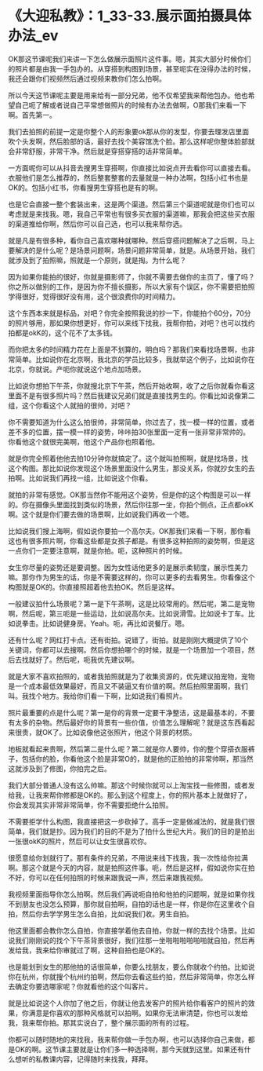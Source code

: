 # 《大迎私教》：1_33-33.展示面拍摄具体办法_ev

OK那这节课呢我们来讲一下怎么做展示面照片这件事。嗯，其实大部分时候你们的照片都是由我一手包办的。从穿搭到构图到场景，甚至呃实在没得办法的时候，我还会跟你们视频然后通过视频来教你们怎么拍啊。

所以今天这节课呢主要是用来给有一部分兄弟，他不仅希望我来帮他包办。他也希望自己呃了解或者说自己平常想做照片的时候有办法去做啊，O那我们来看一下啊。首先第一。

我们去拍照的前提一定是你整个人的形象要ok那从你的发型，你要去理发店里面吹个头发啊，然后脸部的话，最好去找个美容馆洗个脸。那么这样呢你整体脸部就会非常舒服，非常干净。然后就是穿搭穿搭的话非常简单。

一方面呢你可以从抖音去搜男生穿搭啊，你直接比如说点开去看你可以直接去看。衣服他们是怎么推荐的，然后整套整套的去量就是一种办法啊，包括小红书也是OK的。包括小红书，你看搜男生穿搭也是有的啊。

也是它会直接一整个套装出来，这是两个渠道。然后第三个渠道呢就是你们也可以考虑就是来找我。嗯，我自己平常也有很多买衣服的渠道嘛，那我会把这些买衣服的渠道推给你啊，然后你可以自己选，也可以我来帮你选。

就是凡是有很多种，看你自己喜欢哪种就哪种。然后穿搭问题解决了之后啊，马上要解决的是什么呢？是场景问题啊，场景问题非常简单，就是。从场景开始，我们就涉及到了拍照嘛，照就是一个原则，就是掏。为什么呢？

因为如果你能拍的很好，你就是摄影师了，你就不需要去做你的主页了，懂了吗？你之所以做别的工作，是因为你不擅长摄影，所以大家有个误区，你不需要把拍照学得很好，觉得很好没有用，这个很浪费你的时间精力。

这个东西本来就是标品，对吧？你完全按照我说的抄一下，你能拍个60分，70分的照片够用，那如果你想更好，你可以来线下找我，我帮你拍，对吧？也可以找约拍都是okK的，这个花不了太多钱。

而你把太多的时间精力花在上面是不划算的，明白吗？那我们来看找场景啊，也非常简单。比如说你在北京啊，我北京的学员比较多，我就举这个例子，比如说你在北京，你就说。产呃你就说这个地点加场景。

比如说你想拍下午茶，你就搜北京下午茶，然后开始收啊，收了之后你就看你看这里面不是有很多照片吗？然后我建议兄弟们就是直接找男生的。你看比如说像第二组，这个你看这个人就拍的很帅，对吧？

你不需要知道为什么这么拍很帅，非常简单，你过去了，找一模一样的位置，或者差不多的位置，摆一模一样的姿势，咔咔拍30张里面一定有一张非常非常帅的。你看他这个就很完美啊，他这个产品你也照着他。

就是你完全照着他他去拍10分钟你就搞定了。这个就叫拍照啊，就是找场景，找这个构图。那比如说你发现这个场景里面没什么男生，那没关系，你就抄女生的去拍啊。比如说我们再找一组，比如说这个你看。

就拍的非常有感觉。OK那当然你不能用这个姿势，但是你的这个构图是可以一样的。你在摄像头里面找到类似的场景，然后你往那一坐，你拍个侧点，正点都okK啊。这个就是你们要去做的场景啊，比如说我们再收一个嗯。

比如说我们搜上海啊，假如说你要拍一个高尔夫。OK那我们来看一下啊，那你看这也有很多照片啊，你看这些都是女孩子都是。有很多这种拍照的姿势啊，但是这一点你们一定要注意啊，就是你拍。呃，这种照片的时候。

女生你尽量的姿势还是要调整。因为女性话他更多的是展示柔韧度，展示性美力嘛。那你作为男生的话，你是不需要这样的，你可以更多的去看男生。你看像这个构图就是OK的。你直接照超着他去拍OK。然后是这样。

一般建议拍什么场景呢？第一是下午茶啊，这是比较常用的。然后呢，第二是宠物啊，然后呢，第三呃是一些运动，比如说高尔夫。比如说滑雪。比如说卡丁车。比如说拳击。比如说健身房。Yeah。呃，再比如说餐厅。嗯。

还有什么呢？网红打卡点。还有街拍。说错了，街拍。就是刚刚大概提供了10个关键词，你都可以去搜啊。然后你想拍哪个的时候，就是一个场景加一个项目，然后去找就好了。然后呢，呃我优先建议啊。

就是大家不喜欢拍照的，或者我拍照就是为了收集资源的，优先建议拍宠物，宠物是一个成本最低效果最好，而且又不装逼又有价值的啊。然后拍照里面啊，我们叫。我找个地方。我给你们看一下啊，比如说我们看照片。

照片最重要的点是什么呢？第一是你的背景一定要干净整洁，这是最基本的，不要有太多的杂物。然后最好你的背景有一些价值，价值怎么理解呢？就是这东西看起来很贵，就OK了。比如说像他这张照片，他这个背景的材质。

地板就看起来贵啊，然后第二是什么呢？第二就是你人要帅，你的整个穿搭衣服裤子，包括你的脸，你看他这个脸是非常O的，就是他的正脸拍的非常帅啊，那当然这就涉及到了修图，你拍完之后。

我们大部分普通人没有这么帅嘛。那这个时候你就可以上淘宝找一些修图，或者发给我，让我来帮你修都是OK的。那么到这个程度上，你的照片基本上就做好了，你会发现其实非常非常简单，你不需要拒绝什么拍照。

不需要拒学什么构图，我直接把这一步砍掉了。高手一定是做减法的，就是我们很简单，我们就是抄。因为我们的目的不是为了拍什么世纪大片。我们的目的是拍出一张很okK的照片，然后可以让女生很喜欢你。

很愿意给你划就行了。那有条件的兄弟，不用说来线下找我，我一次性给你拉满啊。那这个就是今天的内容，就是拍照这件事。呃，然后是这样，假如说你实在拍不好，你可以在任何拍照的时候来跟我说一声，然后来跟我视频。

我视频里面指导你怎么拍啊。然后我们再说呃自拍和他拍的问题啊，就是如果你找不到朋友也没怎么预算，那你就自拍啊，自拍的话也是一样，你是你在这里收个自拍，然后你去学学男生怎么自拍，比如说我们收。男生自拍。

他这里面都会教你怎么自拍，你直接学着他去自拍，你就一样的去找个场景。比如说我们刚刚说的找个下午茶背景很好，我们往那一坐啪啪啪啪啪啪就自拍，然后再发给我，我来给你审就过了啊，这种自拍也是OK的。

也是能划到女生的那他拍的话很简单，你要么找朋友，要么你就收个约拍。比如说你在杭州，你就搜个杭州约拍啊，然后你去看这些约拍，然后非常简单，你怎么样去确定你要选哪家呢？你就看他的这个叫客片。

就是比如说这个人你加了他之后，你就让他去发客户的照片给你看客户的照片的效果，你满意是你喜欢的那种风格就可以拍啊。如果你无法审清楚，你也可以发给我，我来帮你拍。那其实说白了，整个展示面的所有的过程。

你都可以随时随地的来找我，我来帮你做一手包办啊，也可以选择你自己来做，都是OK的啊。这节课主要就是让你们多一种选择啊，那今天就到这里。如果还有什么想听的私教课内容，记得随时来找我，拜拜。

